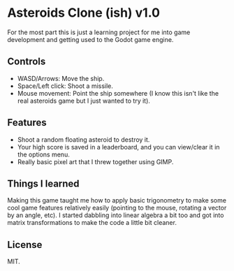 # Asteroids Clone (ish) v1.0
For the most part this is just a learning project for me into game development and getting used to the Godot game engine.

## Controls
* WASD/Arrows: Move the ship.
* Space/Left click: Shoot a missile.
* Mouse movement: Point the ship somewhere (I know this isn't like the real asteroids game but I just wanted to try it).

## Features
* Shoot a random floating asteroid to destroy it.
* Your high score is saved in a leaderboard, and you can view/clear it in the options menu.
* Really basic pixel art that I threw together using GIMP.

## Things I learned
Making this game taught me how to apply basic trigonometry to make some cool game features relatively easily (pointing to the mouse, rotating a vector by an angle, etc). I started dabbling into linear algebra a bit too and got into matrix transformations to make the code a little bit cleaner.

## License
MIT.
